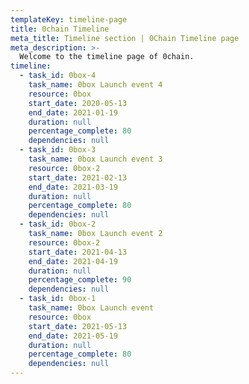 ```yaml
---
templateKey: timeline-page
title: 0chain Timeline
meta_title: Timeline section | 0Chain Timeline page
meta_description: >-
  Welcome to the timeline page of 0chain.
timeline:
  - task_id: 0box-4
    task_name: 0box Launch event 4
    resource: 0box
    start_date: 2020-05-13
    end_date: 2021-01-19
    duration: null
    percentage_complete: 80
    dependencies: null
  - task_id: 0box-3
    task_name: 0box Launch event 3
    resource: 0box-2
    start_date: 2021-02-13
    end_date: 2021-03-19
    duration: null
    percentage_complete: 80
    dependencies: null
  - task_id: 0box-2
    task_name: 0box Launch event 2
    resource: 0box-2
    start_date: 2021-04-13
    end_date: 2021-04-19
    duration: null
    percentage_complete: 90
    dependencies: null
  - task_id: 0box-1
    task_name: 0box Launch event
    resource: 0box
    start_date: 2021-05-13
    end_date: 2021-05-19
    duration: null
    percentage_complete: 80
    dependencies: null
---
```


